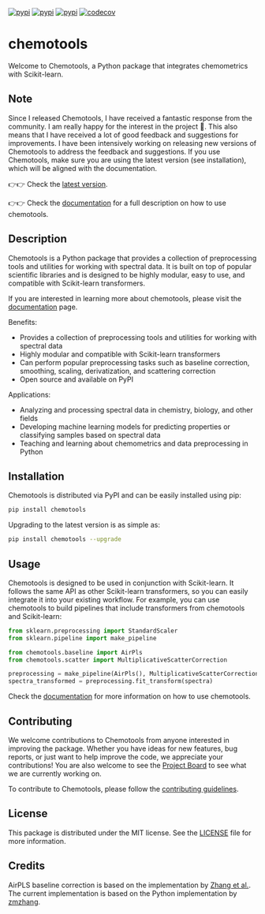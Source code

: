 [![pypi](https://img.shields.io/pypi/v/chemotools)](https://pypi.org/project/chemotools)
[![pypi](https://img.shields.io/pypi/pyversions/chemotools)](https://pypi.org/project/chemotools)
[![pypi](https://img.shields.io/pypi/l/chemotools)](https://github.com/paucablop/chemotools/blob/main/LICENSE)
[![codecov](https://codecov.io/github/paucablop/chemotools/branch/main/graph/badge.svg?token=D7JUJM89LN)](https://codecov.io/github/paucablop/chemotools)

# __chemotools__

Welcome to Chemotools, a Python package that integrates chemometrics with Scikit-learn.

## Note

Since I released Chemotools, I have received a fantastic response from the community. I am really happy for the interest in the project 🤗. This also means that I have received a lot of good feedback and suggestions for improvements. I have been intensively working on releasing new versions of Chemotools to address the feedback and suggestions. If you use Chemotools, make sure you are using the latest version (see installation), which will be aligned with the documentation. 

👉👉 Check the [latest version](https://pypi.org/project/chemotools/).

👉👉 Check the [documentation](https://paucablop.github.io/chemotools/) for a full description on how to use chemotools.

## Description

Chemotools is a Python package that provides a collection of preprocessing tools and utilities for working with spectral data. It is built on top of popular scientific libraries and is designed to be highly modular, easy to use, and compatible with Scikit-learn transformers.

If you are interested in learning more about chemotools, please visit the [documentation](https://paucablop.github.io/chemotools/) page.

Benefits:
- Provides a collection of preprocessing tools and utilities for working with spectral data
- Highly modular and compatible with Scikit-learn transformers
- Can perform popular preprocessing tasks such as baseline correction, smoothing, scaling, derivatization, and scattering correction
- Open source and available on PyPI

Applications:
- Analyzing and processing spectral data in chemistry, biology, and other fields
- Developing machine learning models for predicting properties or classifying samples based on spectral data
- Teaching and learning about chemometrics and data preprocessing in Python

## Installation

Chemotools is distributed via PyPI and can be easily installed using pip:

```bash
pip install chemotools
```

Upgrading to the latest version is as simple as:

```bash
pip install chemotools --upgrade
```

## Usage

Chemotools is designed to be used in conjunction with Scikit-learn. It follows the same API as other Scikit-learn transformers, so you can easily integrate it into your existing workflow. For example, you can use chemotools to build pipelines that include transformers from chemotools and Scikit-learn:

```python
from sklearn.preprocessing import StandardScaler
from sklearn.pipeline import make_pipeline

from chemotools.baseline import AirPls
from chemotools.scatter import MultiplicativeScatterCorrection

preprocessing = make_pipeline(AirPls(), MultiplicativeScatterCorrection(), StandardScaler(with_std=False)) 
spectra_transformed = preprocessing.fit_transform(spectra)
```

Check the [documentation](https://paucablop.github.io/chemotools/) for more information on how to use chemotools.


## Contributing

We welcome contributions to Chemotools from anyone interested in improving the package. Whether you have ideas for new features, bug reports, or just want to help improve the code, we appreciate your contributions! You are also welcome to see the [Project Board](https://github.com/users/paucablop/projects/4) to see what we are currently working on.

To contribute to Chemotools, please follow the [contributing guidelines](CONTRIBUTING.md).

## License

This package is distributed under the MIT license. See the [LICENSE](LICENSE) file for more information.

## Credits

AirPLS baseline correction is based on the implementation by [Zhang et al.](https://pubs.rsc.org/is/content/articlelanding/2010/an/b922045c). The current implementation is based on the Python implementation by [zmzhang](https://github.com/zmzhang/airPLS).